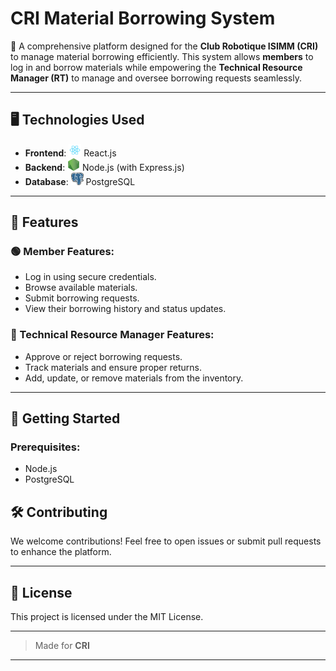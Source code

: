 # **CRI Material Borrowing System**  

🚀 A comprehensive platform designed for the **Club Robotique ISIMM (CRI)** to manage material borrowing efficiently. This system allows **members** to log in and borrow materials while empowering the **Technical Resource Manager (RT)** to manage and oversee borrowing requests seamlessly.  

---

## 🖥️ **Technologies Used**  

- **Frontend**: <img src="https://raw.githubusercontent.com/github/explore/main/topics/react/react.png" alt="React Logo" width="20"/> React.js  
- **Backend**: <img src="https://raw.githubusercontent.com/github/explore/main/topics/nodejs/nodejs.png" alt="Node.js Logo" width="20"/> Node.js (with Express.js)  
- **Database**: <img src="https://raw.githubusercontent.com/github/explore/main/topics/postgresql/postgresql.png" alt="PostgreSQL Logo" width="20"/> PostgreSQL  
 

---

## 🎯 **Features**  

### 🟢 Member Features:  
- Log in using secure credentials.  
- Browse available materials.  
- Submit borrowing requests.  
- View their borrowing history and status updates.  

### 🔵 Technical Resource Manager Features:  
- Approve or reject borrowing requests.  
- Track materials and ensure proper returns.  
- Add, update, or remove materials from the inventory.  
---

## 🚀 **Getting Started**  

### Prerequisites:  
- Node.js  
- PostgreSQL  

## 🛠️ **Contributing**  

We welcome contributions! Feel free to open issues or submit pull requests to enhance the platform.  

---  

## 📜 **License**  

This project is licensed under the MIT License.  

---  

> Made for **CRI**  

---
